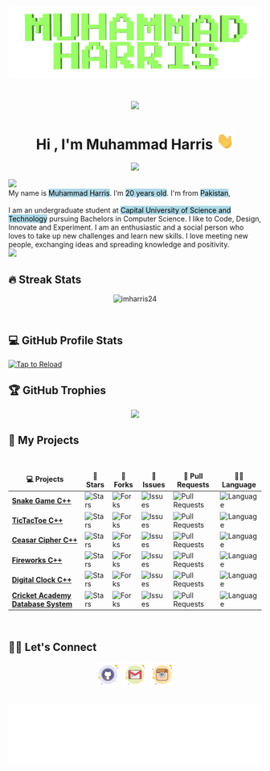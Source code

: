 <h1 align="center">
<img src="https://github.com/imharris24/imharris24/blob/main/Resouces/name2.gif" alt="Muhammad Harris" />
<p align="center">
   <a href="https://count.getloli.com/"><img src="https://count.getloli.com/get/@:imharris24"></a>
</p>
<h1 align="center">Hi , I'm Muhammad Harris <img src="https://github.com/imharris24/imharris24/blob/main/Resouces/HandWave.gif" width="35"></h1>
<p align="center">
   <a href="https://github.com/imharris24/imharris24"><img src="https://readme-typing-svg.herokuapp.com?lines=Computer+Science+Student;Future+Full+Stack+Developer;Always%20learning%20new%20things&center=true&width=500&height=50"></a>
</p>
<a href="https://www.github.com/imharris24"><img src="https://user-images.githubusercontent.com/73097560/115834477-dbab4500-a447-11eb-908a-139a6edaec5c.gif"></a>
<br>My name is <mark style="background-color: lightblue">Muhammad Harris</mark>. I’m <mark style="background-color: lightblue">20 years old</mark>. I'm from <mark style="background-color: lightblue">Pakistan</mark>, 
<br><br>
I am an undergraduate student at <mark style="background-color: lightblue">Capital University of Science and Technology</mark> pursuing Bachelors in Computer Science. I like to Code, Design, Innovate and Experiment. I am an enthusiastic and a social person who loves to take up new challenges and learn new skills. I love meeting new people, exchanging ideas and spreading knowledge and positivity.
<br>
<a href="https://www.github.com/imharris24"><img src="https://user-images.githubusercontent.com/73097560/115834477-dbab4500-a447-11eb-908a-139a6edaec5c.gif"></a>
	
## 🔥 Streak Stats
	
<p align="center"><img src="https://github-readme-streak-stats.herokuapp.com/?user=imharris24&theme=tokyonight_duo" alt="imharris24"  /></p>
<br/>
	
## 💻 GitHub Profile Stats
	
[![Tap to Reload](https://metrics.lecoq.io/imharris24?template=classic&base.header=0&base.metadata=0&isocalendar=1&languages=1&people=1&isocalendar.duration=half-year&languages.limit=8&languages.sections=most-used&languages.colors=github&languages.threshold=0%25&languages.indepth=false&languages.recent.load=300&languages.recent.days=14&people.limit=24&people.size=28&people.types=followers%2C%20following&people.identicons=false&people.shuffle=false&config.timezone=Asia%2FCalcutta)](https://www.github.com/imharris24)
	
## 🏆 GitHub Trophies
	
<p align=center>
<img src="https://github-profile-trophy.vercel.app/?username=AkuraDiary&theme=darkhub">
</p>	
</details>
	
## 🥇 My Projects
	
<br />
<table>
<thead align="center">
<tr border: none;>
<td><b>💻 Projects</b></td>
<td><b>🌟 Stars</b></td>
<td><b>🍴 Forks</b></td>
<td><b>🐛 Issues</b></td>
<td><b>🔔 Pull Requests</b></td>
<td><b>👨‍💻 Language</b></td>
</tr>
</thead>
<tbody>
<tr>
<td><a href="https://github.com/imharris24/Snake-Game-CPP"><b>Snake Game C++</b></a></td>
<td><img alt="Stars" src="https://img.shields.io/github/stars/imharris24/Snake-Game-CPP?style=flat-square&labelColor=343b41"/></td>
<td><img alt="Forks" src="https://img.shields.io/github/forks/imharris24/Snake-Game-CPP?style=flat-square&labelColor=343b41"/></td>
<td><img alt="Issues" src="https://img.shields.io/github/issues/imharris24/Snake-Game-CPP?style=flat-square"/></td>
<td><img alt="Pull Requests" src="https://img.shields.io/github/issues-pr/imharris24/Snake-Game-CPP?style=flat-square"/></td>
<td><img alt="Language" src="https://img.shields.io/github/languages/top/imharris24/Snake-Game-CPP?style=flat-square"/></td>
</tr>
<tr>
<td><a href="https://github.com/imharris24/TicTacToe-CPP"><b>TicTacToe C++</b></a></td>
<td><img alt="Stars" src="https://img.shields.io/github/stars/imharris24/TicTacToe-CPP?style=flat-square&labelColor=343b41"/></td>
<td><img alt="Forks" src="https://img.shields.io/github/forks/imharris24/TicTacToe-CPP?style=flat-square&labelColor=343b41"/></td>
<td><img alt="Issues" src="https://img.shields.io/github/issues/imharris24/TicTacToe-CPP?style=flat-square"/></td>
<td><img alt="Pull Requests" src="https://img.shields.io/github/issues-pr/imharris24/TicTacToe-CPP?style=flat-square"/></td>
<td><img alt="Language" src="https://img.shields.io/github/languages/top/imharris24/TicTacToe-CPP?style=flat-square"/></td>
</tr>
<tr>
<td><a href="https://github.com/imharris24/Ceasar-Cipher-CPP"><b>Ceasar Cipher C++</b></a></td>
<td><img alt="Stars" src="https://img.shields.io/github/stars/imharris24/Ceasar-Cipher-CPP?style=flat-square&labelColor=343b41"/></td>
<td><img alt="Forks" src="https://img.shields.io/github/forks/imharris24/Ceasar-Cipher-CPP?style=flat-square&labelColor=343b41"/></td>
<td><img alt="Issues" src="https://img.shields.io/github/issues/imharris24/Ceasar-Cipher-CPP?style=flat-square"/></td>
<td><img alt="Pull Requests" src="https://img.shields.io/github/issues-pr/imharris24/Ceasar-Cipher-CPP?style=flat-square"/></td>
<td><img alt="Language" src="https://img.shields.io/github/languages/top/imharris24/Ceasar-Cipher-CPP?style=flat-square"/></td>
</tr>
<tr>
<td><a href="https://github.com/imharris24/Fireworks-CPP"><b>Fireworks C++</b></a></td>
<td><img alt="Stars" src="https://img.shields.io/github/stars/imharris24/Fireworks-CPP?style=flat-square&labelColor=343b41"/></td>
<td><img alt="Forks" src="https://img.shields.io/github/forks/imharris24/Fireworks-CPP?style=flat-square&labelColor=343b41"/></td>
<td><img alt="Issues" src="https://img.shields.io/github/issues/imharris24/Fireworks-CPP?style=flat-square"/></td>
<td><img alt="Pull Requests" src="https://img.shields.io/github/issues-pr/imharris24/Fireworks-CPP?style=flat-square"/></td>
<td><img alt="Language" src="https://img.shields.io/github/languages/top/imharris24/Fireworks-CPP?style=flat-square"/></td>
</tr>
<tr>
<td><a href="https://github.com/imharris24/Digital-Clock-CPP"><b>Digital Clock C++</b></a></td>
<td><img alt="Stars" src="https://img.shields.io/github/stars/imharris24/Digital-Clock-CPP?style=flat-square&labelColor=343b41"/></td>
<td><img alt="Forks" src="https://img.shields.io/github/forks/imharris24/Digital-Clock-CPP?style=flat-square&labelColor=343b41"/></td>
<td><img alt="Issues" src="https://img.shields.io/github/issues/imharris24/Digital-Clock-CPP?style=flat-square"/></td>
<td><img alt="Pull Requests" src="https://img.shields.io/github/issues-pr/imharris24/Digital-Clock-CPP?style=flat-square"/></td>
<td><img alt="Language" src="https://img.shields.io/github/languages/top/imharris24/Digital-Clock-CPP?style=flat-square"/></td>
</tr>
<tr>
<td><a href="https://github.com/imharris24/Cricket-Academy-DBS"><b>Cricket Academy Database System</b></a></td>
<td><img alt="Stars" src="https://img.shields.io/github/stars/imharris24/Cricket-Academy-DBS?style=flat-square&labelColor=343b41"/></td>
<td><img alt="Forks" src="https://img.shields.io/github/forks/imharris24/Cricket-Academy-DBS?style=flat-square&labelColor=343b41"/></td>
<td><img alt="Issues" src="https://img.shields.io/github/issues/imharris24/Cricket-Academy-DBS?style=flat-square"/></td>
<td><img alt="Pull Requests" src="https://img.shields.io/github/issues-pr/imharris24/Cricket-Academy-DBS?style=flat-square"/></td>
<td><img alt="Language" src="https://img.shields.io/github/languages/top/imharris24/Cricket-Academy-DBS?style=flat-square"/></td>
</tr>
</tbody>
</table>
<br/>  
	
## 🙋‍♀️ Let's Connect
	
<p align="center">
   <a href="mailto:harris20014@gmail.com"><img src="https://github.com/imharris24/imharris24/blob/main/Resouces/github.png" alt="Gmail"/></a>
   <a href="https://github.com/imharris24"><img src="https://github.com/imharris24/imharris24/blob/main/Resouces/gmail.png" alt="GitHub"/></a>
   <a href="https://instagram.com/im_harrisg"><img src="https://github.com/imharris24/imharris24/blob/main/Resouces/instagram.png" alt="Instagram"/></a>
</p>
<br/>
<img height="120" alt="Thanks for visiting me" width="100%" src="https://github.com/imharris24/imharris24/blob/main/Resouces/marquee.svg" />
